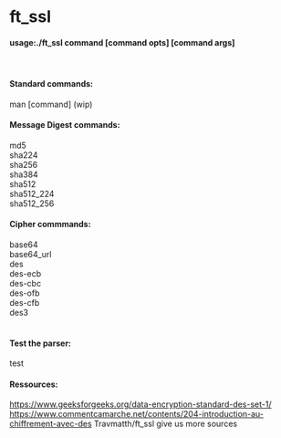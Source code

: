 # ft_ssl

#### usage:./ft_ssl command [command opts] [command args]
<br>

#### Standard commands:
man [command]	(wip)<br>

#### Message Digest commands:
md5<br>
sha224<br>
sha256<br>
sha384<br>
sha512<br>
sha512_224<br>
sha512_256<br>

#### Cipher commmands:
base64<br>
base64_url<br>
des<br>
des-ecb<br>
des-cbc<br>
des-ofb<br>
des-cfb<br>
des3<br>
<br>

#### Test the parser:
test<br>


#### Ressources:
https://www.geeksforgeeks.org/data-encryption-standard-des-set-1/
https://www.commentcamarche.net/contents/204-introduction-au-chiffrement-avec-des
Travmatth/ft_ssl give us more sources
